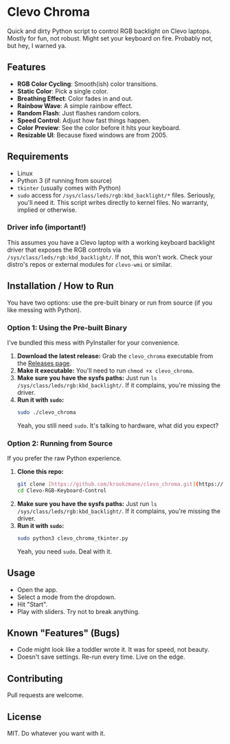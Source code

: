 # Clevo Chroma

Quick and dirty Python script to control RGB backlight on Clevo laptops. Mostly for fun, not robust.
Might set your keyboard on fire. Probably not, but hey, I warned ya.

## Features

* **RGB Color Cycling**: Smooth(ish) color transitions.
* **Static Color**: Pick a single color.
* **Breathing Effect**: Color fades in and out.
* **Rainbow Wave**: A simple rainbow effect.
* **Random Flash**: Just flashes random colors.
* **Speed Control**: Adjust how fast things happen.
* **Color Preview**: See the color before it hits your keyboard.
* **Resizable UI**: Because fixed windows are from 2005.

## Requirements
* Linux
* Python 3 (if running from source)
* `tkinter` (usually comes with Python)
* `sudo` access for `/sys/class/leds/rgb:kbd_backlight/*` files. Seriously, you'll need it.
    This script writes directly to kernel files. No warranty, implied or otherwise.

### Driver info (important!)

This assumes you have a Clevo laptop with a working keyboard backlight driver that exposes the RGB controls via `/sys/class/leds/rgb:kbd_backlight/`. If not, this won't work. Check your distro's repos or external modules for `clevo-wmi` or similar.

## Installation / How to Run

You have two options: use the pre-built binary or run from source (if you like messing with Python).

### Option 1: Using the Pre-built Binary

I've bundled this mess with PyInstaller for your convenience.

1.  **Download the latest release:**
    Grab the `clevo_chroma` executable from the [Releases page](https://github.com/krookzmane/clevo_chroma/releases).
2.  **Make it executable:**
    You'll need to run `chmod +x clevo_chroma`.
3.  **Make sure you have the sysfs paths:**
    Just run `ls /sys/class/leds/rgb:kbd_backlight/`. If it complains, you're missing the driver.
4.  **Run it with `sudo`:**
    ```bash
    sudo ./clevo_chroma
    ```
    Yeah, you still need `sudo`. It's talking to hardware, what did you expect?

### Option 2: Running from Source

If you prefer the raw Python experience.

1.  **Clone this repo:**
    ```bash
    git clone [https://github.com/krookzmane/clevo_chroma.git](https://github.com/krookzmane/clevo_chroma.git)
    cd Clevo-RGB-Keyboard-Control
    ```
2.  **Make sure you have the sysfs paths:**
    Just run `ls /sys/class/leds/rgb:kbd_backlight/`. If it complains, you're missing the driver.
3.  **Run it with `sudo`:**
    ```bash
    sudo python3 clevo_chroma_tkinter.py
    ```
    Yeah, you need `sudo`. Deal with it.

## Usage

* Open the app.
* Select a mode from the dropdown.
* Hit "Start".
* Play with sliders. Try not to break anything.

## Known "Features" (Bugs)

* Code might look like a toddler wrote it. It was for speed, not beauty.
* Doesn't save settings. Re-run every time. Live on the edge.

## Contributing

Pull requests are welcome.

## License

MIT. Do whatever you want with it.
